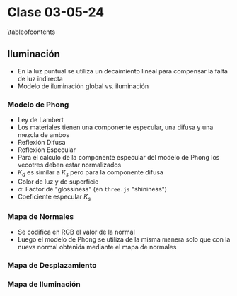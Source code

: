# Clase 03-05-24 

\tableofcontents

## Iluminación

* En la luz puntual se utiliza un decaimiento lineal para compensar la falta de
  luz indirecta
* Modelo de iluminación global vs. iluminación

### Modelo de Phong

* Ley de Lambert
* Los materiales tienen una componente especular, una difusa y una mezcla de
  ambos
* Reflexión Difusa
* Reflexión Especular
* Para el calculo de la componente especular del modelo de Phong los vecotres
  deben estar normalizados
* $K_d$ es similar a $K_s$ pero para la componente difusa
* Color de luz y de superficie
* $\alpha$: Factor de "glossiness" (en `three.js` "shininess")
* Coeficiente especular $K_s$

### Mapa de Normales

* Se codifica en RGB el valor de la normal
* Luego el modelo de Phong se utiliza de la misma manera solo que con la nueva
  normal obtenida mediante el mapa de normales

### Mapa de Desplazamiento

### Mapa de Iluminación
